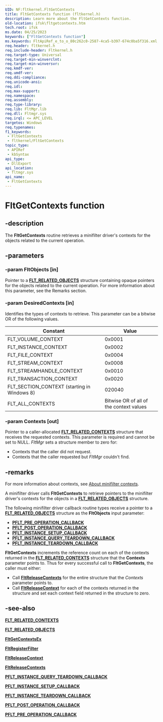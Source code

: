 ```yaml
---
UID: NF:fltkernel.FltGetContexts
title: FltGetContexts function (fltkernel.h)
description: Learn more about the FltGetContexts function.
old-location: ifsk\fltgetcontexts.htm
tech.root: ifsk
ms.date: 04/25/2023
keywords: ["FltGetContexts function"]
ms.keywords: FltApiRef_e_to_o_80c262c0-2587-4ca5-b397-674c0ba5f316.xml, FltGetContexts, FltGetContexts routine [Installable File System Drivers], fltkernel/FltGetContexts, ifsk.fltgetcontexts
req.header: fltkernel.h
req.include-header: Fltkernel.h
req.target-type: Universal
req.target-min-winverclnt: 
req.target-min-winversvr: 
req.kmdf-ver: 
req.umdf-ver: 
req.ddi-compliance: 
req.unicode-ansi: 
req.idl: 
req.max-support: 
req.namespace: 
req.assembly: 
req.type-library: 
req.lib: FltMgr.lib
req.dll: Fltmgr.sys
req.irql: <= APC_LEVEL
targetos: Windows
req.typenames: 
f1_keywords:
 - FltGetContexts
 - fltkernel/FltGetContexts
topic_type:
 - APIRef
 - kbSyntax
api_type:
 - DllExport
api_location:
 - fltmgr.sys
api_name:
 - FltGetContexts
---
```


# FltGetContexts function

## -description

The **FltGetContexts** routine retrieves a minifilter driver's contexts for the objects related to the current operation.

## -parameters

### -param FltObjects [in]

Pointer to a [**FLT_RELATED_OBJECTS**](ns-fltkernel-_flt_related_objects.md) structure containing opaque pointers for the objects related to the current operation. For more information about this parameter, see the Remarks section.

### -param DesiredContexts [in]

Identifies the types of contexts to retrieve. This parameter can be a bitwise OR of the following values.

| Constant | Value |
| -------- | ----- |
| FLT_VOLUME_CONTEXT                              | 0x0001 |
| FLT_INSTANCE_CONTEXT                            | 0x0002 |
| FLT_FILE_CONTEXT                                | 0x0004 |
| FLT_STREAM_CONTEXT                              | 0x0008 |
| FLT_STREAMHANDLE_CONTEXT                        | 0x0010 |
| FLT_TRANSACTION_CONTEXT                         | 0x0020 |
| FLT_SECTION_CONTEXT (starting in Windows 8)     | 020040 |
| FLT_ALL_CONTEXTS                                | Bitwise OR of all of the context values |

### -param Contexts [out]

Pointer to a caller-allocated [**FLT_RELATED_CONTEXTS**](ns-fltkernel-_flt_related_contexts.md) structure that receives the requested contexts. This parameter is required and cannot be set to NULL. *FltMgr* sets a structure member to zero for:

* Contexts that the caller did not request.
* Contexts that the caller requested but *FltMgr* couldn't find.

## -remarks

For more information about contexts, see [About minifilter contexts](/windows-hardware/drivers/ifs/managing-contexts-in-a-minifilter-driver).

A minifilter driver calls **FltGetContexts** to retrieve pointers to the minifilter driver's contexts for the objects in a [**FLT_RELATED_OBJECTS**](ns-fltkernel-_flt_related_objects.md) structure.

The following minifilter driver callback routine types receive a pointer to a [**FLT_RELATED_OBJECTS**](ns-fltkernel-_flt_related_objects.md) structure as the **FltObjects** input parameter:

* [**PFLT_PRE_OPERATION_CALLBACK**](nc-fltkernel-pflt_pre_operation_callback.md)
* [**PFLT_POST_OPERATION_CALLBACK**](nc-fltkernel-pflt_post_operation_callback.md)
* [**PFLT_INSTANCE_SETUP_CALLBACK**](nc-fltkernel-pflt_instance_setup_callback.md)
* [**PFLT_INSTANCE_QUERY_TEARDOWN_CALLBACK**](nc-fltkernel-pflt_instance_query_teardown_callback.md)
* [**PFLT_INSTANCE_TEARDOWN_CALLBACK**](nc-fltkernel-pflt_instance_teardown_callback.md)

**FltGetContexts** increments the reference count on each of the contexts returned in the [**FLT_RELATED_CONTEXTS**](ns-fltkernel-_flt_related_contexts.md) structure that the **Contexts** parameter points to. Thus for every successful call to **FltGetContexts**, the caller must either:

* Call [**FltReleaseContexts**](nf-fltkernel-fltreleasecontexts.md) for the entire structure that the *Contexts* parameter points to.
* Call [**FltReleaseContext**](nf-fltkernel-fltreleasecontext.md) for each of the contexts returned in the structure and set each context field returned in the structure to zero.

## -see-also

[**FLT_RELATED_CONTEXTS**](ns-fltkernel-_flt_related_contexts.md)

[**FLT_RELATED_OBJECTS**](ns-fltkernel-_flt_related_objects.md)

[**FltGetContextsEx**](nf-fltkernel-fltgetcontextsex.md)

[**FltRegisterFilter**](nf-fltkernel-fltregisterfilter.md)

[**FltReleaseContext**](nf-fltkernel-fltreleasecontext.md)

[**FltReleaseContexts**](nf-fltkernel-fltreleasecontexts.md)

[**PFLT_INSTANCE_QUERY_TEARDOWN_CALLBACK**](nc-fltkernel-pflt_instance_query_teardown_callback.md)

[**PFLT_INSTANCE_SETUP_CALLBACK**](nc-fltkernel-pflt_instance_setup_callback.md)

[**PFLT_INSTANCE_TEARDOWN_CALLBACK**](nc-fltkernel-pflt_instance_teardown_callback.md)

[**PFLT_POST_OPERATION_CALLBACK**](nc-fltkernel-pflt_post_operation_callback.md)

[**PFLT_PRE_OPERATION_CALLBACK**](nc-fltkernel-pflt_pre_operation_callback.md)
